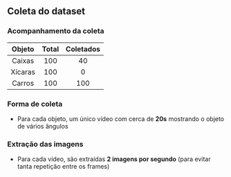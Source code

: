 ## Coleta do dataset

### Acompanhamento da coleta

| Objeto  | Total | Coletados |
|:-------:|:-----:|:---------:|
| Caixas  |   100 |        40 |
| Xícaras |   100 |         0 |
| Carros  |   100 |       100 |

### Forma de coleta

- Para cada objeto, um único vídeo com cerca de __20s__ mostrando o objeto de vários ângulos

### Extração das imagens

- Para cada vídeo, são extraídas __2 imagens por segundo__ (para evitar tanta repetição entre os frames)
